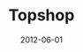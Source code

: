 ---
title: Topshop
type: native
typedesc: Native mobile app
client: Red Ant / Arcadia
description: State government exposure notifications
date: 2012-06-01
casestudy: false
---